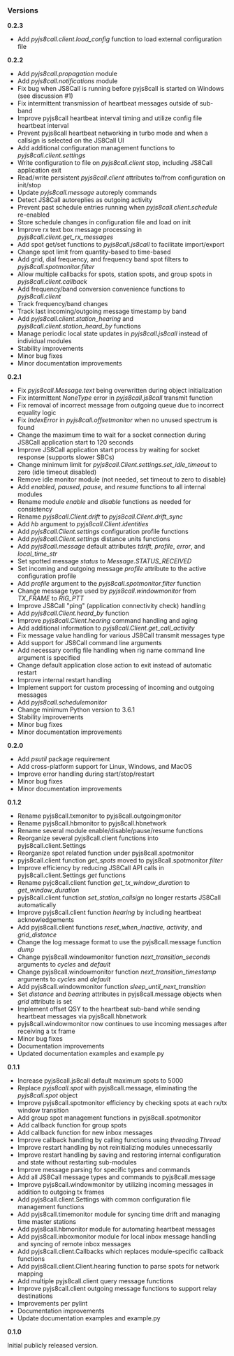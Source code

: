 ### Versions

**0.2.3**
- Add *pyjs8call.client.load_config* function to load external configuration file

**0.2.2**
- Add *pyjs8call.propagation* module
- Add *pyjs8call.notifications* module
- Fix bug when JS8Call is running before pyjs8call is started on Windows (see discussion #1)
- Fix intermittent transmission of heartbeat messages outside of sub-band
- Improve pyjs8call heartbeat interval timing and utilize config file heartbeat interval
- Prevent pyjs8call heartbeat networking in turbo mode and when a callsign is selected on the JS8Call UI
- Add additional configuration management functions to *pyjs8call.client.settings*
- Write configuration to file on *pyjs8call.client* stop, including JS8Call application exit
- Read/write persistent *pyjs8call.client* attributes to/from configuration on init/stop
- Update *pyjs8call.message* autoreply commands
- Detect JS8Call autoreplies as outgoing activity
- Prevent past schedule entries running when *pyjs8call.client.schedule* re-enabled
- Store schedule changes in configuration file and load on init
- Improve rx text box message processing in *pyjs8call.client.get_rx_messages*
- Add spot get/set functions to *pyjs8call.js8call* to facilitate import/export
- Change spot limit from quantity-based to time-based
- Add grid, dial frequency, and frequency band spot filters to *pyjs8call.spotmonitor.filter*
- Allow multiple callbacks for spots, station spots, and group spots in *pyjs8call.client.callback*
- Add frequency/band conversion convenience functions to *pyjs8call.client*
- Track frequency/band changes
- Track last incoming/outgoing message timestamp by band
- Add *pyjs8call.client.station_hearing* and *pyjs8call.client.station_heard_by* functions
- Manage periodic local state updates in *pyjs8call.js8call* instead of individual modules
- Stability improvements
- Minor bug fixes
- Minor documentation improvements

**0.2.1**
- Fix *pyjs8call.Message.text* being overwritten during object initialization
- Fix intermittent *NoneType* error in *pyjs8call.js8call* transmit function
- Fix removal of incorrect message from outgoing queue due to incorrect equality logic
- Fix *IndexError* in *pyjs8call.offsetmonitor* when no unused spectrum is found
- Change the maximum time to wait for a socket connection during JS8Call application start to 120 seconds
- Improve JS8Call application start process by waiting for socket response (supports slower SBCs)
- Change minimum limit for *pyjs8call.Client.settings.set_idle_timeout* to zero (idle timeout disabled)
- Remove idle monitor module (not needed, set timeout to zero to disable)
- Add *enabled*, *paused*, *pause*, and *resume* functions to all internal modules
- Rename module *enable* and *disable* functions as needed for consistency
- Rename *pyjs8call.Client.drift* to *pyjs8call.Client.drift_sync*
- Add *hb* argument to *pyjs8call.Client.identities*
- Add *pyjs8call.Client.settings* configuration profile functions
- Add *pyjs8call.Client.settings* distance units functions
- Add *pyjs8call.message* default attributes *tdrift*, *profile*, *error*, and *local_time_str*
- Set spotted message *status* to *Message.STATUS_RECEIVED*
- Set incoming and outgoing message *profile* attribute to the active configuration profile
- Add *profile* argument to the *pyjs8call.spotmonitor.filter* function
- Change message type used by *pyjs8call.windowmonitor* from *TX_FRAME* to *RIG_PTT*
- Improve JS8Call "ping" (application connectivity check) handling
- Add *pyjs8call.Client.heard_by* function
- Improve *pyjs8call.Client.hearing* command handling and aging
- Add additional information to *pyjs8call.Client.get_call_activity*
- Fix message value handling for various JS8Call transmit messages type
- Add support for JS8Call command line arguments
- Add necessary config file handling when rig name command line argument is specified
- Change default application close action to exit instead of automatic restart
- Improve internal restart handling
- Implement support for custom processing of incoming and outgoing messages
- Add *pyjs8call.schedulemonitor*
- Change minimum Python version to 3.6.1
- Stability improvements
- Minor bug fixes
- Minor documentation improvements

**0.2.0**

- Add *psutil* package requirement
- Add cross-platform support for Linux, Windows, and MacOS
- Improve error handling during start/stop/restart
- Minor bug fixes
- Minor documentation improvements

**0.1.2**

- Rename pyjs8call.txmonitor to pyjs8call.outgoingmonitor
- Rename pyjs8call.hbmonitor to pyjs8call.hbnetwork
- Rename several module enable/disable/pause/resume functions
- Reorganize several pyjs8call.client functions into pyjs8call.client.Settings
- Reorganize spot related function under pyjs8call.spotmonitor
- pyjs8call.client function *get_spots* moved to pyjs8call.spotmonitor *filter*
- Improve efficiency by reducing JS8Call API calls in pyjs8call.client.Settings *get* functions
- Rename pyjc8call.client function *get_tx_window_duration* to *get_window_duration*
- pyjs8call.client function *set_station_callsign* no longer restarts JS8Call automatically
- Improve pyjs8call.client function *hearing* by including heartbeat acknowledgements
- Add pyjs8call.client functions *reset_when_inactive*, *activity*, and *grid_distance*
- Change the log message format to use the pyjs8call.message function *dump*
- Change pyjs8call.windowmonitor function *next_transition_seconds* arguments to *cycles* and *default*
- Change pyjs8call.windowmonitor function *next_transition_timestamp* arguments to *cycles* and *default*
- Add pyjs8call.windowmonitor function *sleep_until_next_transition*
- Set *distance* and *bearing* attributes in pyjs8call.message objects when *grid* attribute is set
- Implement offset QSY to the heartbeat sub-band while sending heartbeat messages via pyjs8call.hbnetwork
- pyjs8call.windowmonitor now continues to use incoming messages after receiving a tx frame
- Minor bug fixes
- Documentation improvements
- Updated documentation examples and example.py

**0.1.1**

- Increase pyjs8call.js8call default maximum spots to 5000
- Replace *pyjs8call.spot* with pyjs8call.message, eliminating the *pyjs8call.spot* object
- Improve pyjs8call.spotmonitor efficiency by checking spots at each rx/tx window transition
- Add group spot management functions in pyjs8call.spotmonitor
- Add callback function for group spots
- Add callback function for new inbox messages
- Improve callback handling by calling functions using *threading.Thread*
- Improve restart handling by not reinitializing modules unnecessarily
- Improve restart handling by saving and restoring internal configuration and state without restarting sub-modules
- Improve message parsing for specific types and commands
- Add all JS8Call message types and commands to pyjs8call.message
- Improve pyjs8call.windowmonitor by utilizing incoming messages in addition to outgoing tx frames
- Add pyjs8call.client.Settings with common configuration file management functions
- Add pyjs8call.timemonitor module for syncing time drift and managing time master stations
- Add pyjs8call.hbmonitor module for automating heartbeat messages
- Add pyjs8call.inboxmonitor module for local inbox message handling and syncing of remote inbox messages
- Add pyjs8call.client.Callbacks which replaces module-specific callback functions
- Add pyjs8call.client.Client.hearing function to parse spots for network mapping
- Add multiple pyjs8call.client query message functions
- Improve pyjs8call.client outgoing message functions to support relay destinations
- Improvements per pylint
- Documentation improvements
- Update documentation examples and example.py

**0.1.0**

Initial publicly released version.
